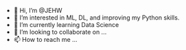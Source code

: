 - 👋 Hi, I’m @JEHW
- 👀 I’m interested in ML, DL, and improving my Python skills.
- 🌱 I’m currently learning Data Science
- 💞️ I’m looking to collaborate on ...
- 📫 How to reach me ...

<!---
JEHW/JEHW is a ✨ special ✨ repository because its `README.md` (this file) appears on your GitHub profile.
You can click the Preview link to take a look at your changes.
--->
